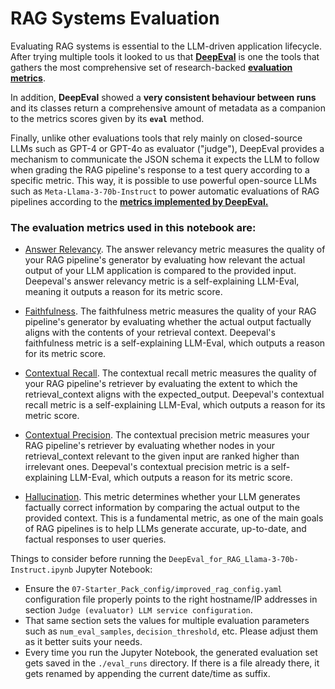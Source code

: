 # RAG Systems Evaluation

Evaluating RAG systems is essential to the LLM-driven application lifecycle. After trying multiple tools
it looked to us that [__DeepEval__](https://github.com/confident-ai/deepeval) is one the tools that gathers
the most comprehensive set of research-backed
[__evaluation metrics__](https://github.com/confident-ai/deepeval?tab=readme-ov-file#-metrics-and-features). 

In addition, __DeepEval__ showed a __very consistent behaviour between runs__ and its classes return a comprehensive amount of
metadata as a companion to the metrics scores given by its __`eval`__ method.

Finally, unlike other evaluations tools that rely mainly on closed-source LLMs such as GPT-4 or GPT-4o as evaluator
("judge"), DeepEval provides a mechanism to communicate the JSON schema it expects the LLM to follow when
grading the RAG pipeline's response to a test query according to a specific metric. This way, it is possible to use
powerful open-source LLMs such as `Meta-Llama-3-70b-Instruct` to power automatic evaluations of RAG pipelines
according to the [__metrics implemented by DeepEval.__](https://docs.confident-ai.com/docs/metrics-introduction)

### The evaluation metrics used in this notebook are:
- [Answer Relevancy](https://docs.confident-ai.com/docs/metrics-answer-relevancy).
The answer relevancy metric measures the quality of your RAG pipeline's generator by evaluating
how relevant the actual output of your LLM application is compared to the provided input. Deepeval's answer
relevancy metric is a self-explaining LLM-Eval, meaning it outputs a reason for its metric score.


- [Faithfulness](https://docs.confident-ai.com/docs/metrics-faithfulness). The faithfulness metric measures the quality of your RAG pipeline's generator by evaluating whether the actual output factually aligns with the contents of your retrieval context.
Deepeval's faithfulness metric is a self-explaining LLM-Eval, which outputs a reason for its metric score. 


- [Contextual Recall](https://docs.confident-ai.com/docs/metrics-contextual-recall). The contextual recall metric
measures the quality of your RAG pipeline's retriever by evaluating the extent to which the retrieval_context
aligns with the expected_output. Deepeval's contextual recall metric is a self-explaining LLM-Eval, which
outputs a reason for its metric score.


- [Contextual Precision](https://docs.confident-ai.com/docs/metrics-contextual-precision). The contextual precision
metric measures your RAG pipeline's retriever by evaluating whether nodes in your retrieval_context 
relevant to the given input are ranked higher than irrelevant ones. Deepeval's contextual precision metric
is a self-explaining LLM-Eval, which outputs a reason for its metric score.


- [Hallucination](https://docs.confident-ai.com/docs/metrics-hallucination). This metric determines whether your LLM generates
factually correct information by comparing the actual output to the provided context.
This is a fundamental metric, as one of the main goals of RAG pipelines is to 
help LLMs generate accurate, up-to-date, and factual responses to user queries.



Things to consider before running the `DeepEval_for_RAG_Llama-3-70b-Instruct.ipynb` Jupyter Notebook:
- Ensure the `07-Starter_Pack_config/improved_rag_config.yaml` configuration file properly points to the right
  hostname/IP addresses in section `Judge (evaluator) LLM service configuration`.
- That same section sets the values for multiple evaluation parameters such as `num_eval_samples`, `decision_threshold`,
etc. Please adjust them as it better suits your needs.
- Every time you run the Jupyter Notebook, the generated evaluation set gets saved in the `./eval_runs` directory.
  If there is a file already there, it gets renamed by appending the current date/time as suffix. 

